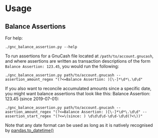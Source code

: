 # Usage

## Balance Assertions
For help:

```
./gnc_balance_assertion.py --help
```

To run assertions for a GnuCash file located at `/path/to/account.gnucash`, and where assertions are written as transaction descriptions of the form `Balance Assertion: 123.45`, you would run the following:
```
./gnc_balance_assertion.py path/to/account.gnucash --assertion_amount_regex "(?<=Balance Assertion: )[\-]*\d*\.\d\d"
```

If you also want to reconcile accumulated amounts since a specific date, you might want balance assertions that look like this: Balance Assertion: 123.45 (since 2019-07-01):

```
./gnc_balance_assertion.py path/to/account.gnucash --asertion_amount_regex "(?<=Balance Assertion: )[\-]*\d*\.\d\d" --assertion_start_regex "(?<=\(since: ) \d\d\d\d-\d\d-\d\d(?<\))"
```

Note that any date format can be used as long as it is natively recognised by [pandas.to_datetime()](https://pandas.pydata.org/pandas-docs/stable/reference/api/pandas.to_datetime.html)
